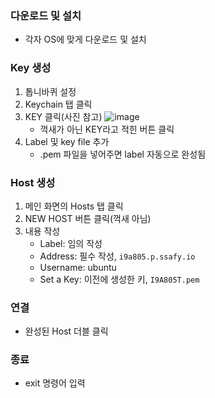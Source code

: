 ### 다운로드 및 설치
- 각자 OS에 맞게 다운로드 및 설치

### Key 생성
1. 톱니바퀴 설정
2. Keychain 탭 클릭
3. KEY 클릭(사진 참고)
![image](https://github.com/hso8706/TIL-SAF/assets/103169947/a1cc51a2-d563-4bbb-9632-7b675e6a7efc)
    - 꺽새가 아닌 KEY라고 적힌 버튼 클릭
4. Label 및 key file 추가
    - .pem 파일을 넣어주면 label 자동으로 완성됨

### Host 생성
1. 메인 화면의 Hosts 탭 클릭
2. NEW HOST 버튼 클릭(꺽새 아님)
3. 내용 작성
    - Label: 임의 작성
    - Address: 필수 작성, `i9a805.p.ssafy.io`
    - Username: ubuntu
    - Set a Key: 이전에 생성한 키, `I9A805T.pem`

### 연결
- 완성된 Host 더블 클릭

### 종료
- exit 명령어 입력